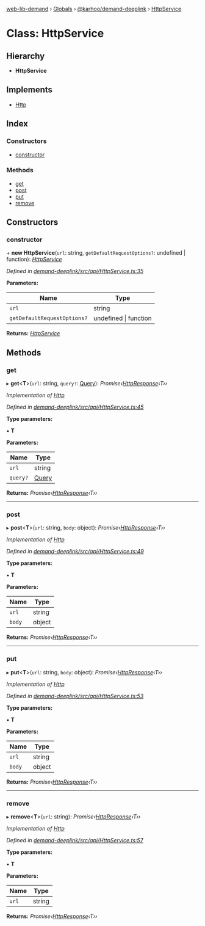[web-lib-demand](../README.md) › [Globals](../globals.md) › [@karhoo/demand-deeplink](../modules/_karhoo_demand_deeplink.md) › [HttpService](_karhoo_demand_deeplink.httpservice.md)

# Class: HttpService

## Hierarchy

* **HttpService**

## Implements

* [Http](../interfaces/_karhoo_demand_deeplink.http.md)

## Index

### Constructors

* [constructor](_karhoo_demand_deeplink.httpservice.md#constructor)

### Methods

* [get](_karhoo_demand_deeplink.httpservice.md#get)
* [post](_karhoo_demand_deeplink.httpservice.md#post)
* [put](_karhoo_demand_deeplink.httpservice.md#put)
* [remove](_karhoo_demand_deeplink.httpservice.md#remove)

## Constructors

###  constructor

\+ **new HttpService**(`url`: string, `getDefaultRequestOptions?`: undefined | function): *[HttpService](_karhoo_demand_deeplink.httpservice.md)*

*Defined in [demand-deeplink/src/api/HttpService.ts:35](https://github.com/karhoo/web-lib-demand/blob/41d4063/packages/demand-deeplink/src/api/HttpService.ts#L35)*

**Parameters:**

Name | Type |
------ | ------ |
`url` | string |
`getDefaultRequestOptions?` | undefined &#124; function |

**Returns:** *[HttpService](_karhoo_demand_deeplink.httpservice.md)*

## Methods

###  get

▸ **get**<**T**>(`url`: string, `query?`: [Query](../modules/_karhoo_demand_deeplink.md#query)): *Promise‹[HttpResponse](../modules/_karhoo_demand_deeplink.md#httpresponse)‹T››*

*Implementation of [Http](../interfaces/_karhoo_demand_deeplink.http.md)*

*Defined in [demand-deeplink/src/api/HttpService.ts:45](https://github.com/karhoo/web-lib-demand/blob/41d4063/packages/demand-deeplink/src/api/HttpService.ts#L45)*

**Type parameters:**

▪ **T**

**Parameters:**

Name | Type |
------ | ------ |
`url` | string |
`query?` | [Query](../modules/_karhoo_demand_deeplink.md#query) |

**Returns:** *Promise‹[HttpResponse](../modules/_karhoo_demand_deeplink.md#httpresponse)‹T››*

___

###  post

▸ **post**<**T**>(`url`: string, `body`: object): *Promise‹[HttpResponse](../modules/_karhoo_demand_deeplink.md#httpresponse)‹T››*

*Implementation of [Http](../interfaces/_karhoo_demand_deeplink.http.md)*

*Defined in [demand-deeplink/src/api/HttpService.ts:49](https://github.com/karhoo/web-lib-demand/blob/41d4063/packages/demand-deeplink/src/api/HttpService.ts#L49)*

**Type parameters:**

▪ **T**

**Parameters:**

Name | Type |
------ | ------ |
`url` | string |
`body` | object |

**Returns:** *Promise‹[HttpResponse](../modules/_karhoo_demand_deeplink.md#httpresponse)‹T››*

___

###  put

▸ **put**<**T**>(`url`: string, `body`: object): *Promise‹[HttpResponse](../modules/_karhoo_demand_deeplink.md#httpresponse)‹T››*

*Implementation of [Http](../interfaces/_karhoo_demand_deeplink.http.md)*

*Defined in [demand-deeplink/src/api/HttpService.ts:53](https://github.com/karhoo/web-lib-demand/blob/41d4063/packages/demand-deeplink/src/api/HttpService.ts#L53)*

**Type parameters:**

▪ **T**

**Parameters:**

Name | Type |
------ | ------ |
`url` | string |
`body` | object |

**Returns:** *Promise‹[HttpResponse](../modules/_karhoo_demand_deeplink.md#httpresponse)‹T››*

___

###  remove

▸ **remove**<**T**>(`url`: string): *Promise‹[HttpResponse](../modules/_karhoo_demand_deeplink.md#httpresponse)‹T››*

*Implementation of [Http](../interfaces/_karhoo_demand_deeplink.http.md)*

*Defined in [demand-deeplink/src/api/HttpService.ts:57](https://github.com/karhoo/web-lib-demand/blob/41d4063/packages/demand-deeplink/src/api/HttpService.ts#L57)*

**Type parameters:**

▪ **T**

**Parameters:**

Name | Type |
------ | ------ |
`url` | string |

**Returns:** *Promise‹[HttpResponse](../modules/_karhoo_demand_deeplink.md#httpresponse)‹T››*
